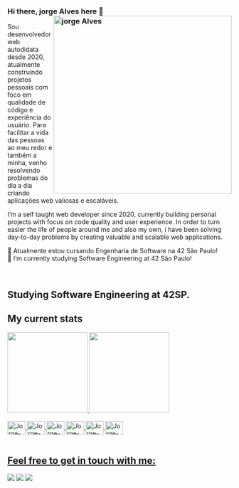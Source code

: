 ### Hi there, jorge Alves here 👋<img src="https://raw.githubusercontent.com/MicaelliMedeiros/micaellimedeiros/master/image/computer-illustration.png" min-width="400px" max-width="400px" width="400px" align="right" alt="jorge Alves">

Sou desenvolvedor web autodidata desde 2020, atualmente construindo projetos pessoais com foco em qualidade de código e experiência do usuário.  Para facilitar a vida das pessoas ao meu redor e também a minha, venho resolvendo problemas do dia a dia criando aplicações web valiosas e escaláveis.

I’m a self taught web developer since 2020, currently building personal projects with focus on code quality and user experience. In order to turn easier the life of people around me and also my own, i have been solving day-to-day problems by creating valuable and scalable web applications.

:rocket: Atualmente estou cursando Engenharia de Software na 42 São Paulo! <br />
:rocket: I’m currently studying Software Engineering at 42 São Paulo! 

<br>

## Studying Software Engineering at 42SP.

## My current stats

<div>
  <a href="https://github.com/jorgeedualves">
  <img height="180em" src="https://github-readme-stats.vercel.app/api?username=jorgeedualves&show_icons=true&theme=dracula&include_all_commits=true&count_private=true"/>
  <img height="180em" src="https://github-readme-stats.vercel.app/api/top-langs/?username=jorgeedualves&layout=compact&langs_count=16&theme=dracula"/>
</div>
<div style="display: inline_block"><br>
  <img align="center" alt="Jorge-C" height="30" width="40" src="https://cdn.jsdelivr.net/gh/devicons/devicon/icons/c/c-original.svg" />
  <img align="center" alt="Jorge-C" height="30" width="40" src="https://cdn.jsdelivr.net/gh/devicons/devicon/icons/cplusplus/cplusplus-original.svg" />
  <img align="center" alt="Jorge-C" height="30" width="40" src="https://cdn.jsdelivr.net/gh/devicons/devicon/icons/javascript/javascript-original.svg" />
  <img align="center" alt="Jorge-C" height="30" width="40" src="https://cdn.jsdelivr.net/gh/devicons/devicon/icons/html5/html5-original.svg" />
  <img align="center" alt="Jorge-C" height="30" width="40" src="https://cdn.jsdelivr.net/gh/devicons/devicon/icons/css3/css3-original.svg" />
  <img align="center" alt="Jorge-C" height="30" width="40" src="https://cdn.jsdelivr.net/gh/devicons/devicon/icons/git/git-original.svg" />
</div>
<br>
  
## Feel free to get in touch with me:
 <div>
  <a href="https://instagram.com/devjota" target="_blank"><img src="https://img.shields.io/badge/-Instagram-%23E4405F?style=for-the-badge&logo=instagram&logoColor=white" target="_blank"></a>
  <a href = "mailto:jorgeedualves84@gmail.com"><img src="https://img.shields.io/badge/-Gmail-%23333?style=for-the-badge&logo=gmail&logoColor=white" target="_blank"></a>
  <a href="https://www.linkedin.com/in/jorge-eduardo-alves-094b4331/" target="_blank"><img src="https://img.shields.io/badge/-LinkedIn-%230077B5?style=for-the-badge&logo=linkedin&logoColor=white" target="_blank"></a> 
</div>
